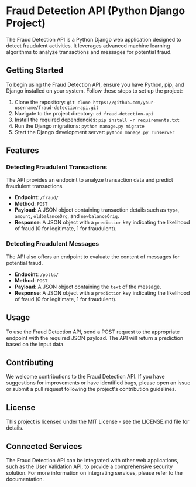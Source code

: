 # Fraud Detection API (Python Django Project)

The Fraud Detection API is a Python Django web application designed to detect fraudulent activities. It leverages advanced machine learning algorithms to analyze transactions and messages for potential fraud.

## Getting Started

To begin using the Fraud Detection API, ensure you have Python, pip, and Django installed on your system. Follow these steps to set up the project:

1. Clone the repository: `git clone https://github.com/your-username/fraud-detection-api.git`
2. Navigate to the project directory: `cd fraud-detection-api`
3. Install the required dependencies: `pip install -r requirements.txt`
4. Run the Django migrations: `python manage.py migrate`
5. Start the Django development server: `python manage.py runserver`

## Features

### Detecting Fraudulent Transactions

The API provides an endpoint to analyze transaction data and predict fraudulent transactions.

- **Endpoint**: `/fraud/`
- **Method**: `POST`
- **Payload**: A JSON object containing transaction details such as `type`, `amount`, `oldbalanceOrg`, and `newbalanceOrig`.
- **Response**: A JSON object with a `prediction` key indicating the likelihood of fraud (0 for legitimate, 1 for fraudulent).

### Detecting Fraudulent Messages

The API also offers an endpoint to evaluate the content of messages for potential fraud.

- **Endpoint**: `/polls/`
- **Method**: `POST`
- **Payload**: A JSON object containing the `text` of the message.
- **Response**: A JSON object with a `prediction` key indicating the likelihood of fraud (0 for legitimate, 1 for fraudulent).

## Usage

To use the Fraud Detection API, send a POST request to the appropriate endpoint with the required JSON payload. The API will return a prediction based on the input data.

## Contributing

We welcome contributions to the Fraud Detection API. If you have suggestions for improvements or have identified bugs, please open an issue or submit a pull request following the project's contribution guidelines.

## License

This project is licensed under the MIT License - see the LICENSE.md file for details.

## Connected Services

The Fraud Detection API can be integrated with other web applications, such as the User Validation API, to provide a comprehensive security solution. For more information on integrating services, please refer to the documentation.
